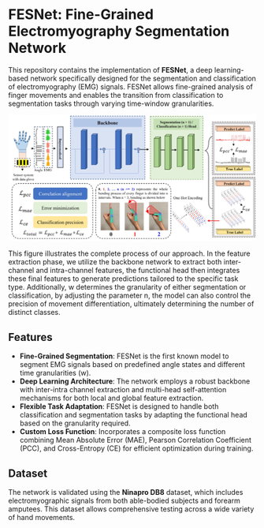 # FESNet: Fine-Grained Electromyography Segmentation Network

This repository contains the implementation of **FESNet**, a deep learning-based network specifically designed for the segmentation and classification of electromyography (EMG) signals. FESNet allows fine-grained analysis of finger movements and enables the transition from classification to segmentation tasks through varying time-window granularities.

![Alt text](Firure/model.jpg)

This figure illustrates the complete process of our approach. In the feature extraction phase, we utilize the backbone network to extract both inter-channel and intra-channel features, the functional head then integrates these final features to generate predictions tailored to the specific task type. Additionally, w determines the granularity of either segmentation or classification, by adjusting the parameter n, the model can also control the precision of movement differentiation, ultimately determining the number of distinct classes.

## Features
- **Fine-Grained Segmentation**: FESNet is the first known model to segment EMG signals based on predefined angle states and different time granularities \(w\).
- **Deep Learning Architecture**: The network employs a robust backbone with inter-intra channel extraction and multi-head self-attention mechanisms for both local and global feature extraction.
- **Flexible Task Adaptation**: FESNet is designed to handle both classification and segmentation tasks by adapting the functional head based on the granularity required.
- **Custom Loss Function**: Incorporates a composite loss function combining Mean Absolute Error (MAE), Pearson Correlation Coefficient (PCC), and Cross-Entropy (CE) for efficient optimization during training.

## Dataset
The network is validated using the **Ninapro DB8** dataset, which includes electromyographic signals from both able-bodied subjects and forearm amputees. This dataset allows comprehensive testing across a wide variety of hand movements.
